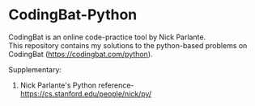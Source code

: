# CodingBat-Python
CodingBat is an online code-practice tool by Nick Parlante. \
This repository contains my solutions to the python-based problems on CodingBat (https://codingbat.com/python).

Supplementary:
1. Nick Parlante's Python reference- https://cs.stanford.edu/people/nick/py/
